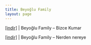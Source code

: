 ```yaml
---
title: Beyoğlu Family
layout: page
---
```


<a href="https://cloud.mail.ru/public/53b50006e416/Beyoglu%20Family%20-%20Bizce%20Kumar" target="_blank">[indir]</a> | Beyoğlu Family &#8211; Bizce Kumar

<a href="https://cloud.mail.ru/public/c014e7f6f9ba/Beyoglu%20Family%20-%20Nerden%20Nereye" target="_blank">[indir]</a> | Beyoğlu Family &#8211; Nerden nereye